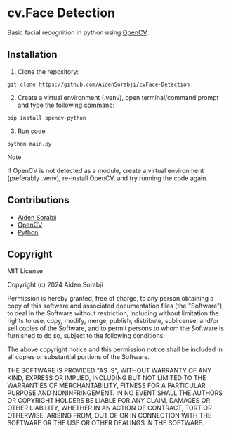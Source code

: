# cv.Face Detection
Basic facial recognition in python using [OpenCV](https://github.com/opencv/opencv).

## Installation

1. Clone the repository:
```
git clone https://github.com/AidenSorabji/cvFace-Detection
```
2. Create a virtual environment (.venv), open terminal/command prompt and type the following command:
```
pip install opencv-python
```
3. Run code
```
python main.py
```

> [!NOTE]  
> If OpenCV is not detected as a module, create a virtual environment (preferably .venv), re-install OpenCV, and try running the code again.

## Contributions
- [Aiden Sorabji](https://github.com/aidensorabji)
- [OpenCV](https://github.com/opencv/opencv)
- [Python](https://github.com/python/cpython)

## Copyright 
MIT License

Copyright (c) 2024 Aiden Sorabji

Permission is hereby granted, free of charge, to any person obtaining a copy of this software and associated documentation files (the "Software"), to deal in the Software without restriction, including without limitation the rights to use, copy, modify, merge, publish, distribute, sublicense, and/or sell copies of the Software, and to permit persons to whom the Software is furnished to do so, subject to the following conditions:

The above copyright notice and this permission notice shall be included in all copies or substantial portions of the Software.

THE SOFTWARE IS PROVIDED "AS IS", WITHOUT WARRANTY OF ANY KIND, EXPRESS OR IMPLIED, INCLUDING BUT NOT LIMITED TO THE WARRANTIES OF MERCHANTABILITY, FITNESS FOR A PARTICULAR PURPOSE AND NONINFRINGEMENT. IN NO EVENT SHALL THE AUTHORS OR COPYRIGHT HOLDERS BE LIABLE FOR ANY CLAIM, DAMAGES OR OTHER LIABILITY, WHETHER IN AN ACTION OF CONTRACT, TORT OR OTHERWISE, ARISING FROM, OUT OF OR IN CONNECTION WITH THE SOFTWARE OR THE USE OR OTHER DEALINGS IN THE SOFTWARE.
